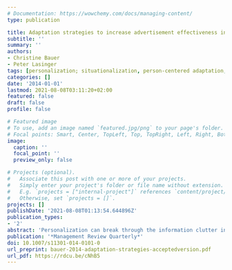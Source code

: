 ```yaml
---
# Documentation: https://wowchemy.com/docs/managing-content/
type: publication

title: Adaptation strategies to increase advertisement effectiveness in digital media
subtitle: ''
summary: ''
authors:
- Christine Bauer
- Peter Lasinger
tags: [personalization; situationalization, person-centered adaptation, situation-centered adaptation, digital-out-of-home-advertising, DOHA, context adaptivity, PERSIT matrix]
categories: []
date: '2014-01-01'
lastmod: 2021-08-08T03:11:20+02:00
featured: false
draft: false
profile: false

# Featured image
# To use, add an image named `featured.jpg/png` to your page's folder.
# Focal points: Smart, Center, TopLeft, Top, TopRight, Left, Right, BottomLeft, Bottom, BottomRight.
image:
  caption: ''
  focal_point: ''
  preview_only: false

# Projects (optional).
#   Associate this post with one or more of your projects.
#   Simply enter your project's folder or file name without extension.
#   E.g. `projects = ["internal-project"]` references `content/project/deep-learning/index.md`.
#   Otherwise, set `projects = []`.
projects: []
publishDate: '2021-08-08T01:13:54.644896Z'
publication_types:
- '2'
abstract: 'Personalization can break through the information clutter in digital media and increase advertising effectiveness. However, the term personalization refers to many different adaptation strategies, each of which lead to distinct functional requirements for adaptive advertising systems: additionally, these adaptation strategies can affect consumers in different ways. Therefore, it is necessary to differentiate between them. To do so, we suggest the PERSIT matrix, which distinguishes between PERson-centric and SITuation-centric adaptation strategies. Studies in the field of digital-out-of-home advertising are structured using the six identified adaptation strategies for advertising. Furthermore, the PERSIT matrix supports users in making educated decisions by encouraging them to select an adaptation strategy that fits the desired advertising goals. The matrix establishes a common base of understanding between advertisers and system designers, allowing effective cross-domain communication.'
publication: '*Management Review Quarterly*'
doi: 10.1007/s11301-014-0101-0
url_preprint: bauer-2014-adaptation-strategies-acceptedversion.pdf
url_pdf: https://rdcu.be/cNhB5
---
```

